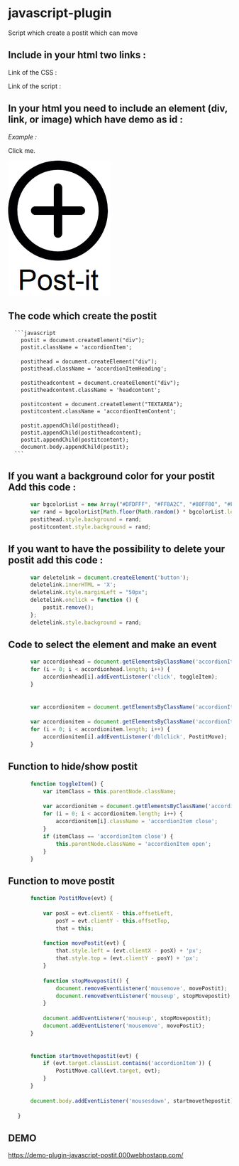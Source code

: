 # javascript-plugin
Script which create a postit which can move

## Include in your html two links :

Link of the CSS : 

<link rel="stylesheet" href="css/style.css">

Link of the script :

<script src="js/puce.js"></script>

## In your html you need to include an element (div, link, or image) which have demo as id : 

*Example :* 

<p id="demo">Click me.</p>
  
<img id="demo" src="img/Postitadd.png" alt="Postitadd">

## The code which create the postit 
      ```javascript
        postit = document.createElement("div");
        postit.className = 'accordionItem';

        postithead = document.createElement("div");
        postithead.className = 'accordionItemHeading';

        postitheadcontent = document.createElement("div");
        postitheadcontent.className = 'headcontent';

        postitcontent = document.createElement("TEXTAREA");
        postitcontent.className = 'accordionItemContent';

        postit.appendChild(postithead);
        postit.appendChild(postitheadcontent);
        postit.appendChild(postitcontent);
        document.body.appendChild(postit);
      ```
## If you want a background color for your postit Add this code :
 ```javascript
        var bgcolorList = new Array("#DFDFFF", "#FF8A2C", "#80FF80", "#FFE2A7", "#F62A42", "#8BD2DC", "#A68BD4", "#DDDD00");
        var rand = bgcolorList[Math.floor(Math.random() * bgcolorList.length)];
        postithead.style.background = rand;
        postitcontent.style.background = rand;

```
## If you want to have the possibility to delete your postit add this code :

 ```javascript
        var deletelink = document.createElement('button');
        deletelink.innerHTML = 'X';
        deletelink.style.marginLeft = "50px";
        deletelink.onclick = function () {
            postit.remove();
        };
        deletelink.style.background = rand;
```

## Code to select the element and make an event 
 ```javascript
        var accordionhead = document.getElementsByClassName('accordionItemHeading');
        for (i = 0; i < accordionhead.length; i++) {
            accordionhead[i].addEventListener('click', toggleItem);
        }

        
        var accordionitem = document.getElementsByClassName('accordionItem');

        var accordionitem = document.getElementsByClassName('accordionItem');
        for (i = 0; i < accordionitem.length; i++) {
            accordionitem[i].addEventListener('dblclick', PostitMove);
        }
```

## Function to hide/show postit 
 ```javascript
        function toggleItem() {
            var itemClass = this.parentNode.className;

            var accordionitem = document.getElementsByClassName('accordionItem');
            for (i = 0; i < accordionitem.length; i++) {
                accordionitem[i].className = 'accordionItem close';
            }
            if (itemClass == 'accordionItem close') {
                this.parentNode.className = 'accordionItem open';
            }
        }
```

## Function to move postit
 ```javascript
        function PostitMove(evt) {

            var posX = evt.clientX - this.offsetLeft,
                posY = evt.clientY - this.offsetTop,
                that = this;

            function movePostit(evt) {
                that.style.left = (evt.clientX - posX) + 'px';
                that.style.top = (evt.clientY - posY) + 'px';
            }

            function stopMovepostit() {
                document.removeEventListener('mousemove', movePostit);
                document.removeEventListener('mouseup', stopMovepostit);
            }

            document.addEventListener('mouseup', stopMovepostit);
            document.addEventListener('mousemove', movePostit);
        }

 
        function startmovethepostit(evt) {
            if (evt.target.classList.contains('accordionItem')) {
                PostitMove.call(evt.target, evt);
            }
        }

        document.body.addEventListener('mousesdown', startmovethepostit);

    }
```

## DEMO

https://demo-plugin-javascript-postit.000webhostapp.com/
